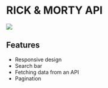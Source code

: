 # RICK & MORTY API
![](https://github.com/zhuzilu/rick-morty-api/raw/www/assets/rickmorty.PNG)

## Features
- Responsive design
- Search bar
- Fetching data from an API
- Pagination


